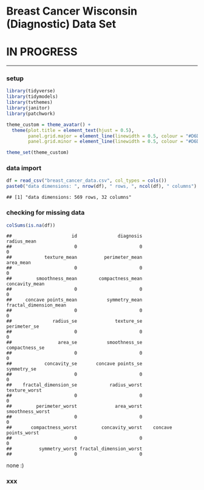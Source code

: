Breast Cancer Wisconsin (Diagnostic) Data Set
================

# **IN PROGRESS**

------------------------------------------------------------------------

### setup

``` r
library(tidyverse)
library(tidymodels)
library(tvthemes)
library(janitor)
library(patchwork)

theme_custom = theme_avatar() +
  theme(plot.title = element_text(hjust = 0.5),
        panel.grid.major = element_line(linewidth = 0.5, colour = "#D6D0C4"),
        panel.grid.minor = element_line(linewidth = 0.5, colour = "#D6D0C4"))

theme_set(theme_custom)
```

### data import

``` r
df = read_csv("breast_cancer_data.csv", col_types = cols())
paste0("data dimensions: ", nrow(df), " rows, ", ncol(df), " columns")
```

    ## [1] "data dimensions: 569 rows, 32 columns"

### checking for missing data

``` r
colSums(is.na(df))
```

    ##                      id               diagnosis             radius_mean 
    ##                       0                       0                       0 
    ##            texture_mean          perimeter_mean               area_mean 
    ##                       0                       0                       0 
    ##         smoothness_mean        compactness_mean          concavity_mean 
    ##                       0                       0                       0 
    ##     concave points_mean           symmetry_mean  fractal_dimension_mean 
    ##                       0                       0                       0 
    ##               radius_se              texture_se            perimeter_se 
    ##                       0                       0                       0 
    ##                 area_se           smoothness_se          compactness_se 
    ##                       0                       0                       0 
    ##            concavity_se       concave points_se             symmetry_se 
    ##                       0                       0                       0 
    ##    fractal_dimension_se            radius_worst           texture_worst 
    ##                       0                       0                       0 
    ##         perimeter_worst              area_worst        smoothness_worst 
    ##                       0                       0                       0 
    ##       compactness_worst         concavity_worst    concave points_worst 
    ##                       0                       0                       0 
    ##          symmetry_worst fractal_dimension_worst 
    ##                       0                       0

none :)

### xxx
